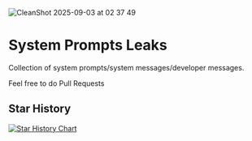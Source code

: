 ![CleanShot 2025-09-03 at 02 37 49](https://github.com/user-attachments/assets/22d32e2d-e0c9-4afc-9e72-44b779dac659)


# System Prompts Leaks

Collection of system prompts/system messages/developer messages.

Feel free to do Pull Requests

## Star History

[![Star History Chart](https://api.star-history.com/svg?repos=asgeirtj/system_prompts_leaks&type=Date)](https://www.star-history.com/#asgeirtj/system_prompts_leaks&Date)
